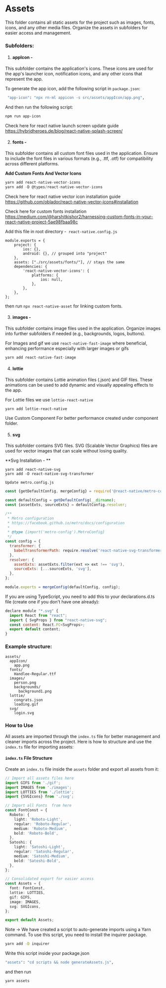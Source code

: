 # Assets

This folder contains all static assets for the project such as images, fonts, icons, and any other media files. Organize the assets in subfolders for easier access and management.

### Subfolders:

1. #### **appIcon** -

This subfolder contains the application's icons. These icons are used for the app's launcher icon, notification icons, and any other icons that represent the app.

To generate the app icon, add the following script in `package.json`:

```sh
 "app-icon": "npx rn-ml appicon -s src/assets/appIcon/app.png",
```

And then run the following script:

```sh
npm run app-icon
```

Check here for react native launch screen update guide
https://hybridheroes.de/blog/react-native-splash-screen/

2. #### **fonts** -

This subfolder contains all custom font files used in the application. Ensure to include the font files in various formats (e.g., .ttf, .otf) for compatibility across different platforms.

**Add Custom Fonts And Vector Icons**

```javascript
yarn add react-native-vector-icons
yarn add -D @types/react-native-vector-icons
```

Check here for react native vector icon installation guide
https://github.com/oblador/react-native-vector-icons#installation

Check here for custom fonts installation
https://medium.com/@harshitkishor2/harnessing-custom-fonts-in-your-react-native-project-5ae98fbaa98c

Add this file in root directory -` react-native.config.js`

    module.exports = {
        project: {
            ios: {},
            android: {}, // grouped into "project"
        },
        assets: ["./src/assets/fonts/"], // stays the same
        dependencies: {
            'react-native-vector-icons': {
                platforms: {
                    ios: null,
                },
            },
        },
    };

then run `npx react-native-asset` for linking custom fonts.

3. #### **images** -

This subfolder contains image files used in the application. Organize images into further subfolders if needed (e.g., backgrounds, logos, buttons).

For Images and gif we use `react-native-fast-image` where beneficial, enhancing performance especially with larger images or gifs

```javascript
yarn add react-native-fast-image
```

4. #### **lottie**

This subfolder contains Lottie animation files (.json) and GIF files. These animations can be used to add dynamic and visually appealing effects to the app.

For Lottie files we use `lottie-react-native`

    yarn add lottie-react-native

Use Custom Component For better performance created under component folder.

5. #### **svg**

This subfolder contains SVG files. SVG (Scalable Vector Graphics) files are used for vector images that can scale without losing quality.

**Svg Installation - **

    yarn add react-native-svg
    yarn add -D react-native-svg-transformer

`Update metro.config.js`

```javascript
const {getDefaultConfig, mergeConfig} = require('@react-native/metro-config');

const defaultConfig = getDefaultConfig(__dirname);
const {assetExts, sourceExts} = defaultConfig.resolver;

/**
 * Metro configuration
 * https://facebook.github.io/metro/docs/configuration
 *
 * @type {import('metro-config').MetroConfig}
 */
const config = {
  transformer: {
    babelTransformerPath: require.resolve('react-native-svg-transformer'),
  },
  resolver: {
    assetExts: assetExts.filter(ext => ext !== 'svg'),
    sourceExts: [...sourceExts, 'svg'],
  },
};

module.exports = mergeConfig(defaultConfig, config);
```

If you are using TypeScript, you need to add this to your declarations.d.ts file (create one if you don't have one already):

```javascript
declare module "*.svg" {
  import React from "react";
  import { SvgProps } from "react-native-svg";
  const content: React.FC<SvgProps>;
  export default content;
}
```

### Example structure:

    assets/
      appIcon/
        app.png
      fonts/
        Handlee-Regular.ttf
      images/
        person.png
        backgrounds/
          background1.png
      lottie/
        congrats.json
        loading.gif
      svg/
        login.svg

### How to Use

All assets are imported through the `index.ts` file for better management and cleaner imports across the project. Here is how to structure and use the `index.ts` file for importing assets:

#### `index.ts` File Structure

Create an `index.ts` file inside the `assets` folder and export all assets from it:

```typescript
// Import all assets files here
import GIFS from './gif';
import IMAGES from './images';
import LOTTIES from './lottie';
import {SVGIcons} from './svg';

// Import all Fonts  from here
const FontConst = {
  Roboto: {
    light: 'Roboto-Light',
    regular: 'Roboto-Regular',
    medium: 'Roboto-Medium',
    bold: 'Roboto-Bold',
  },
  Satoshi: {
    light: 'Satoshi-Light',
    regular: 'Satoshi-Regular',
    medium: 'Satoshi-Medium',
    bold: 'Satoshi-Bold',
  },
};

// Consolidated export for easier access
const Assets = {
  font: FontConst,
  lottie: LOTTIES,
  gif: GIFS,
  image: IMAGES,
  svg: SVGIcons,
};

export default Assets;
```

Note -> We have created a script to auto-generate imports using a Yarn command. To use this script, you need to install the inquirer package.

```bash
yarn add -D inquirer
```

Write this script inside your package.json

```bash
"assets": "cd scripts && node generateAssets.js",
```

and then run

```bash
yarn assets
```
